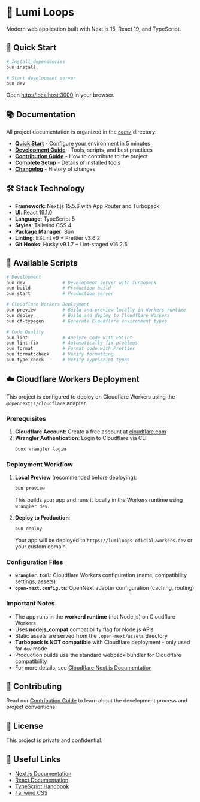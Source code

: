 # 🌟 Lumi Loops

Modern web application built with Next.js 15, React 19, and TypeScript.

## 🚀 Quick Start

```bash
# Install dependencies
bun install

# Start development server
bun dev
```

Open [http://localhost:3000](http://localhost:3000) in your browser.

## 📚 Documentation

All project documentation is organized in the [`docs/`](./docs) directory:

- **[Quick Start](./docs/setup/QUICK_START.md)** - Configure your environment in 5 minutes
- **[Development Guide](./docs/guides/DEVELOPMENT.md)** - Tools, scripts, and best practices
- **[Contribution Guide](./docs/guides/CONTRIBUTING.md)** - How to contribute to the project
- **[Complete Setup](./docs/setup/SETUP_SUMMARY.md)** - Details of installed tools
- **[Changelog](./docs/reference/CHANGELOG.md)** - History of changes

## 🛠️ Stack Technology

- **Framework**: Next.js 15.5.6 with App Router and Turbopack
- **UI**: React 19.1.0
- **Language**: TypeScript 5
- **Styles**: Tailwind CSS 4
- **Package Manager**: Bun
- **Linting**: ESLint v9 + Prettier v3.6.2
- **Git Hooks**: Husky v9.1.7 + Lint-staged v16.2.5

## 📜 Available Scripts

```bash
# Development
bun dev              # Development server with Turbopack
bun build            # Production build
bun start            # Production server

# Cloudflare Workers Deployment
bun preview          # Build and preview locally in Workers runtime
bun deploy           # Build and deploy to Cloudflare Workers
bun cf-typegen       # Generate Cloudflare environment types

# Code Quality
bun lint             # Analyze code with ESLint
bun lint:fix         # Automatically fix problems
bun format           # Format code with Prettier
bun format:check     # Verify formatting
bun type-check       # Verify TypeScript types
```

## ☁️ Cloudflare Workers Deployment

This project is configured to deploy on Cloudflare Workers using the `@opennextjs/cloudflare` adapter.

### Prerequisites

1. **Cloudflare Account**: Create a free account at [cloudflare.com](https://cloudflare.com)
2. **Wrangler Authentication**: Login to Cloudflare via CLI
   ```bash
   bunx wrangler login
   ```

### Deployment Workflow

1. **Local Preview** (recommended before deploying):

   ```bash
   bun preview
   ```

   This builds your app and runs it locally in the Workers runtime using `wrangler dev`.

2. **Deploy to Production**:
   ```bash
   bun deploy
   ```
   Your app will be deployed to `https://lumiloops-oficial.workers.dev` or your custom domain.

### Configuration Files

- **`wrangler.toml`**: Cloudflare Workers configuration (name, compatibility settings, assets)
- **`open-next.config.ts`**: OpenNext adapter configuration (caching, routing)

### Important Notes

- The app runs in the **workerd runtime** (not Node.js) on Cloudflare Workers
- Uses **nodejs_compat** compatibility flag for Node.js APIs
- Static assets are served from the `.open-next/assets` directory
- **Turbopack is NOT compatible** with Cloudflare deployment - only used for `dev` mode
- Production builds use the standard webpack bundler for Cloudflare compatibility
- For more details, see [Cloudflare Next.js Documentation](https://developers.cloudflare.com/workers/framework-guides/web-apps/nextjs/)

## 🤝 Contributing

Read our [Contribution Guide](./docs/guides/CONTRIBUTING.md) to learn about the development process and project conventions.

## 📄 License

This project is private and confidential.

## 🔗 Useful Links

- [Next.js Documentation](https://nextjs.org/docs)
- [React Documentation](https://react.dev)
- [TypeScript Handbook](https://www.typescriptlang.org/docs/)
- [Tailwind CSS](https://tailwindcss.com/docs)
